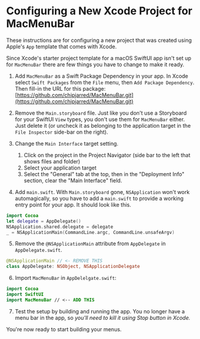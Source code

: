 # Configuring a New Xcode Project for MacMenuBar

These instructions are for configuring a new project that was created using Apple's `App` template that comes with Xcode. 

Since Xcode's starter project template for a macOS SwiftUI app isn't set up for `MacMenuBar` there are few things you have to change to make it ready.

1. Add `MacMenuBar` as a Swift Package Dependency in your app. In Xcode select `Swift Packages` from the `File` menu, then `Add Package Dependency`.  Then fill-in the URL for this package: [https://github.com/chipjarred/MacMenuBar.git](https://github.com/chipjarred/MacMenuBar.git)

2. Remove  the `Main.storyboard` file.  Just like you don't use a Storyboard for your SwiftUI `View` types, you don't use them for `MacMenuBar` either.  Just delete it (or uncheck it as belonging to the application target in the `File Inspector` side-bar on the right).

3. Change the `Main Interface` target setting.
    1. Click on the project in the Project Navigator (side bar to the left that shows files and folder)
    2. Select your application target
    3. Select the "General" tab at the top, then in the "Deployment Info" section, clear the "Main Interface" field.

4. Add `main.swift`.  With `Main.storyboard` gone, `NSApplication` won't work automagically, so you have to add a `main.swift` to provide a working entry point for your app.  It should look like this.

```swift
import Cocoa
let delegate = AppDelegate()
NSApplication.shared.delegate = delegate
_ = NSApplicationMain(CommandLine.argc, CommandLine.unsafeArgv)
```
5.  Remove the `@NSApplicationMain` attribute from `AppDelegate` in  `AppDelegate.swift`.
```swift
@NSApplicationMain // <- REMOVE THIS
class AppDelegate: NSObject, NSApplicationDelegate
```

6. Import `MacMenuBar` in `AppDelelgate.swift`:

```swift
import Cocoa
import SwiftUI
import MacMenuBar // <-- ADD THIS
```

7. Test the setup by building and running the app.  You no longer have a menu bar in the app, so *you'll need to kill it using Stop button in Xcode.*

You're now ready to start building your menus.

